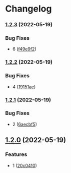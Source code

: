 # Changelog

### [1.2.3](https://github.com/shaunxu/release-please-test/compare/v1.2.2...v1.2.3) (2022-05-19)


### Bug Fixes

* 6 ([f49e9f2](https://github.com/shaunxu/release-please-test/commit/f49e9f231446fd63feacbc6c84272d4b39c756af))

### [1.2.2](https://github.com/shaunxu/release-please-test/compare/v1.2.1...v1.2.2) (2022-05-19)


### Bug Fixes

* 4 ([19151ae](https://github.com/shaunxu/release-please-test/commit/19151aedaa8d415abc58df071c8b04dbdf92c259))

### [1.2.1](https://github.com/shaunxu/release-please-test/compare/v1.2.0...v1.2.1) (2022-05-19)


### Bug Fixes

* 2 ([6aecbf5](https://github.com/shaunxu/release-please-test/commit/6aecbf5cde68a4356d7130ba590d9017c89c72d9))

## [1.2.0](https://github.com/shaunxu/release-please-test/compare/v1.1.0...v1.2.0) (2022-05-19)


### Features

* 1 ([20c0410](https://github.com/shaunxu/release-please-test/commit/20c04106924282418f8fb241043555afa4bbc203))
